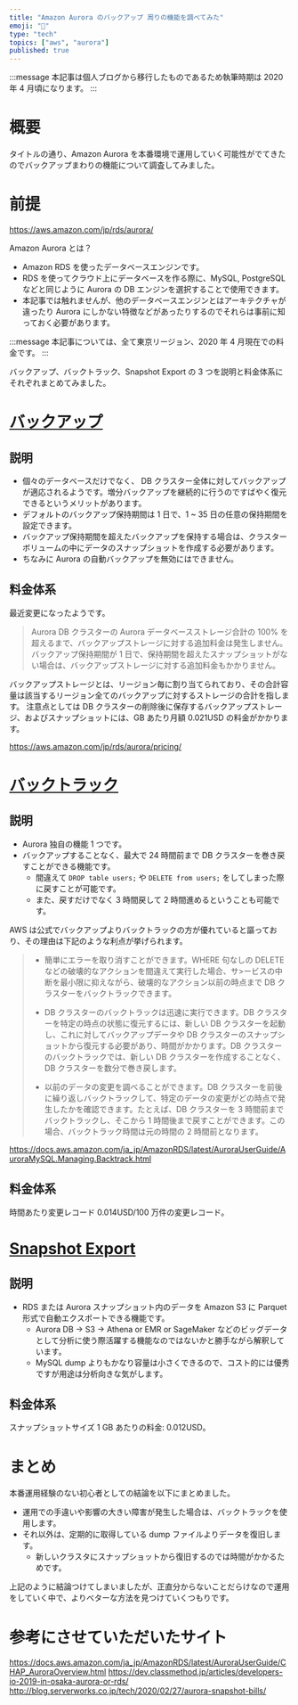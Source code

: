 ```yaml
---
title: "Amazon Aurora のバックアップ 周りの機能を調べてみた"
emoji: "🦔"
type: "tech"
topics: ["aws", "aurora"]
published: true
---
```


:::message
本記事は個人ブログから移行したものであるため執筆時期は 2020 年 4 月頃になります。
:::

# 概要

タイトルの通り、Amazon Aurora を本番環境で運用していく可能性がでてきたのでバックアップまわりの機能について調査してみました。

# 前提

https://aws.amazon.com/jp/rds/aurora/

Amazon Aurora とは？

- Amazon RDS を使ったデータベースエンジンです。
- RDS を使ってクラウド上にデータベースを作る際に、MySQL, PostgreSQL などと同じように Aurora の DB エンジンを選択することで使用できます。
- 本記事では触れませんが、他のデータベースエンジンとはアーキテクチャが違ったり Aurora にしかない特徴などがあったりするのでそれらは事前に知っておく必要があります。

:::message
本記事については、全て東京リージョン、2020 年 4 月現在での料金です。
:::

バックアップ、バックトラック、Snapshot Export の 3 つを説明と料金体系にそれぞれまとめてみました。

# [バックアップ](https://docs.aws.amazon.com/ja_jp/AmazonRDS/latest/AuroraUserGuide/BackupRestoreAurora.html)

## 説明

- 個々のデータベースだけでなく、 DB クラスター全体に対してバックアップが適応されるようです。増分バックアップを継続的に行うのですばやく復元できるというメリットがあります。
- デフォルトのバックアップ保持期間は 1 日で、1 ~ 35 日の任意の保持期間を設定できます。
- バックアップ保持期間を超えたバックアップを保持する場合は、クラスターボリュームの中にデータのスナップショットを作成する必要があります。
- ちなみに Aurora の自動バックアップを無効にはできません。

## 料金体系

最近変更になったようです。

> Aurora DB クラスターの Aurora データベースストレージ合計の 100% を超えるまで、バックアップストレージに対する追加料金は発生しません。バックアップ保持期間が 1 日で、保持期間を超えたスナップショットがない場合は、バックアップストレージに対する追加料金もかかりません。

バックアップストレージとは、リージョン毎に割り当てられており、その合計容量は該当するリージョン全てのバックアップに対するストレージの合計を指します。
注意点としては DB クラスターの削除後に保存するバックアップストレージ、およびスナップショットには、GB あたり月額 0.021USD の料金がかかります。

https://aws.amazon.com/jp/rds/aurora/pricing/

# [バックトラック](https://docs.aws.amazon.com/ja_jp/AmazonRDS/latest/AuroraUserGuide/AuroraMySQL.Managing.Backtrack.html)

## 説明

- Aurora 独自の機能 1 つです。
- バックアップすることなく、最大で 24 時間前まで DB クラスターを巻き戻すことができる機能です。
  - 間違えて `DROP table users;` や `DELETE from users;` をしてしまった際に戻すことが可能です。
  - また、戻すだけでなく 3 時間戻して 2 時間進めるということも可能です。

AWS は公式でバックアップよりバックトラックの方が優れていると謳っており、その理由は下記のような利点が挙げられます。

> - 簡単にエラーを取り消すことができます。WHERE 句なしの DELETE などの破壊的なアクションを間違えて実行した場合、サ>ービスの中断を最小限に抑えながら、破壊的なアクション以前の時点まで DB クラスターをバックトラックできます。
>
>- DB クラスターのバックトラックは迅速に実行できます。DB クラスターを特定の時点の状態に復元するには、新しい DB クラスターを起動し、これに対してバックアップデータや DB クラスターのスナップショットから復元する必要があり、時間がかかります。DB クラスターのバックトラックでは、新しい DB クラスターを作成することなく、DB クラスターを数分で巻き戻します。
>
>- 以前のデータの変更を調べることができます。DB クラスターを前後に繰り返しバックトラックして、特定のデータの変更がどの時点で発生したかを確認できます。たとえば、DB クラスターを 3 時間前までバックトラックし、そこから 1 時間後まで戻すことができます。この場合、バックトラック時間は元の時間の 2 時間前となります。

https://docs.aws.amazon.com/ja_jp/AmazonRDS/latest/AuroraUserGuide/AuroraMySQL.Managing.Backtrack.html

## 料金体系

時間あたり変更レコード 0.014USD/100 万件の変更レコード。

# [Snapshot Export](https://aws.amazon.com/jp/about-aws/whats-new/2020/01/announcing-amazon-relational-database-service-snapshot-export-to-s3/)

## 説明

- RDS または Aurora スナップショット内のデータを Amazon S3 に Parquet 形式で自動エクスポートできる機能です。
  - Aurora DB → S3 → Athena or EMR or SageMaker などのビッグデータとして分析に使う際活躍する機能なのではないかと勝手ながら解釈しています。
  - MySQL dump よりもかなり容量は小さくできるので、コスト的には優秀ですが用途は分析向きな気がします。

## 料金体系

スナップショットサイズ 1 GB あたりの料金:	0.012USD。

# まとめ

本番運用経験のない初心者としての結論を以下にまとめました。

- 運用での手違いや影響の大きい障害が発生した場合は、バックトラックを使用します。
- それ以外は、定期的に取得している dump ファイルよりデータを復旧します。
  - 新しいクラスタにスナップショットから復旧するのでは時間がかかるためです。

上記のように結論つけてしまいましたが、正直分からないことだらけなので運用をしていく中で、よりベターな方法を見つけていくつもりです。

# 参考にさせていただいたサイト

https://docs.aws.amazon.com/ja_jp/AmazonRDS/latest/AuroraUserGuide/CHAP_AuroraOverview.html
https://dev.classmethod.jp/articles/developers-io-2019-in-osaka-aurora-or-rds/
http://blog.serverworks.co.jp/tech/2020/02/27/aurora-snapshot-bills/
